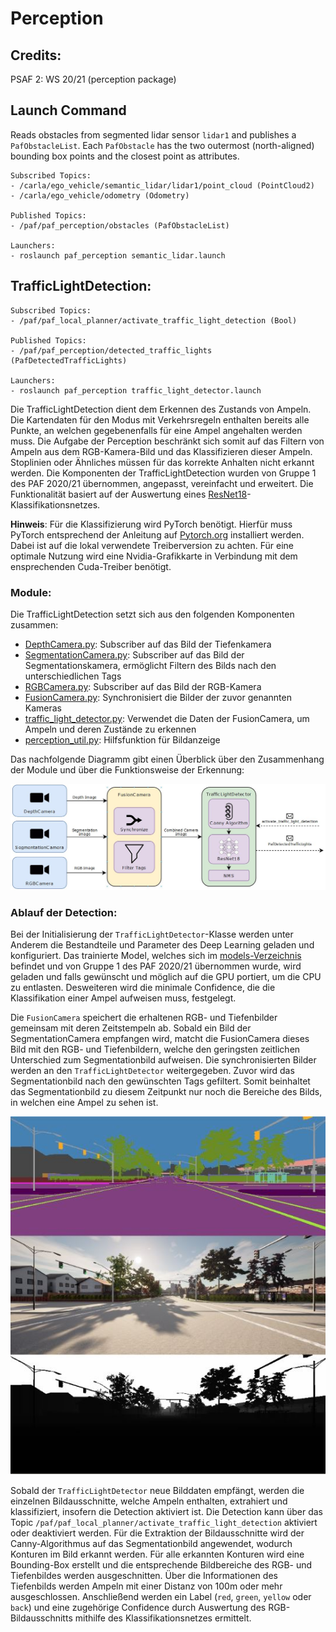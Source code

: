 # Perception

## Credits:

PSAF 2: WS 20/21 (perception package)

## Launch Command

Reads obstacles from segmented lidar sensor ```lidar1``` and publishes a ```PafObstacleList```. Each ```PafObstacle```
has the two outermost (north-aligned) bounding box points and the closest point as attributes.

```
Subscribed Topics:
- /carla/ego_vehicle/semantic_lidar/lidar1/point_cloud (PointCloud2)
- /carla/ego_vehicle/odometry (Odometry)

Published Topics:
- /paf/paf_perception/obstacles (PafObstacleList)

Launchers:
- roslaunch paf_perception semantic_lidar.launch
```

## TrafficLightDetection:

```
Subscribed Topics:
- /paf/paf_local_planner/activate_traffic_light_detection (Bool)

Published Topics:
- /paf/paf_perception/detected_traffic_lights (PafDetectedTrafficLights)

Launchers:
- roslaunch paf_perception traffic_light_detector.launch
```

Die TrafficLightDetection dient dem Erkennen des Zustands von Ampeln. Die Kartendaten für den Modus mit Verkehrsregeln enthalten bereits alle Punkte, an welchen gegebenenfalls für eine Ampel angehalten werden muss. Die Aufgabe der Perception beschränkt sich somit auf das Filtern von Ampeln aus dem RGB-Kamera-Bild und das Klassifizieren dieser Ampeln. Stoplinien oder Ähnliches müssen für das korrekte Anhalten nicht erkannt werden. Die Komponenten der TrafficLightDetection wurden von Gruppe 1 des PAF 2020/21 übernommen, angepasst, vereinfacht und erweitert. Die Funktionalität basiert auf der Auswertung eines [ResNet18](https://pytorch.org/hub/pytorch_vision_resnet/)-Klassifikationsnetzes.

**Hinweis**: Für die Klassifizierung wird PyTorch benötigt. Hierfür muss PyTorch entsprechend der Anleitung auf [Pytorch.org](https://pytorch.org/) installiert werden. Dabei ist auf die lokal verwendete Treiberversion zu achten. Für eine optimale Nutzung wird eine Nvidia-Grafikkarte in Verbindung mit dem ensprechenden Cuda-Treiber benötigt.

### Module:

Die TrafficLightDetection setzt sich aus den folgenden Komponenten zusammen:

- [DepthCamera.py](./src/DepthCamera.py): Subscriber auf das Bild der Tiefenkamera
- [SegmentationCamera.py](./src/SegmentationCamera.py): Subscriber auf das Bild der Segmentationskamera, ermöglicht Filtern des Bilds nach den unterschiedlichen Tags
- [RGBCamera.py](./src/RGBCamera.py): Subscriber auf das Bild der RGB-Kamera
- [FusionCamera.py](./src/FusionCamera.py): Synchronisiert die Bilder der zuvor genannten Kameras
- [traffic_light_detector.py](./src/traffic_light_detector.py): Verwendet die Daten der FusionCamera, um Ampeln und deren Zustände zu erkennen
- [perception_util.py](./src/perception_util.py): Hilfsfunktion für Bildanzeige

Das nachfolgende Diagramm gibt einen Überblick über den Zusammenhang der Module und über die Funktionsweise der Erkennung:

![](../../docs/imgs/trafficlightdetection_diagram.jpg)

### Ablauf der Detection:

Bei der Initialisierung der `TrafficLightDetector`-Klasse werden unter Anderem die Bestandteile und Parameter des Deep Learning geladen und konfiguriert. Das trainierte Model, welches sich im [models-Verzeichnis](./models/) befindet und von Gruppe 1 des PAF 2020/21 übernommen wurde, wird geladen und falls gewünscht und möglich auf die GPU portiert, um die CPU zu entlasten. Desweiteren wird die minimale Confidence, die die Klassifikation einer Ampel aufweisen muss, festgelegt.

Die `FusionCamera` speichert die erhaltenen RGB- und Tiefenbilder gemeinsam mit deren Zeitstempeln ab. Sobald ein Bild der SegmentationCamera empfangen wird, matcht die FusionCamera dieses Bild mit den RGB- und Tiefenbildern, welche den geringsten zeitlichen Unterschied zum Segmentationbild aufweisen. Die synchronisierten Bilder werden an den `TrafficLightDetector` weitergegeben. Zuvor wird das Segmentationbild nach den gewünschten Tags gefiltert. Somit beinhaltet das Segmentationbild zu diesem Zeitpunkt nur noch die Bereiche des Bilds, in welchen eine Ampel zu sehen ist.

![Ergebnis der Synchronisation der FusionCamera](../../docs/imgs/fusioncamera.JPG)

Sobald der `TrafficLightDetector` neue Bilddaten empfängt, werden die einzelnen Bildausschnitte, welche Ampeln enthalten, extrahiert und klassifiziert, insofern die Detection aktiviert ist. Die Detection kann über das Topic `/paf/paf_local_planner/activate_traffic_light_detection` aktiviert oder deaktiviert werden. Für die Extraktion der Bildausschnitte wird der Canny-Algorithmus auf das Segmentationbild angewendet, wodurch Konturen im Bild erkannt werden. Für alle erkannten Konturen wird eine Bounding-Box erstellt und die entsprechende Bildbereiche des RGB- und Tiefenbildes werden ausgeschnitten. Über die Informationen des Tiefenbilds werden Ampeln mit einer Distanz von 100m oder mehr ausgeschlossen. Anschließend werden ein Label (`red`, `green`, `yellow` oder `back`) und eine zugehörige Confidence durch Auswertung des RGB-Bildausschnitts mithilfe des Klassifikationsnetzes ermittelt.
